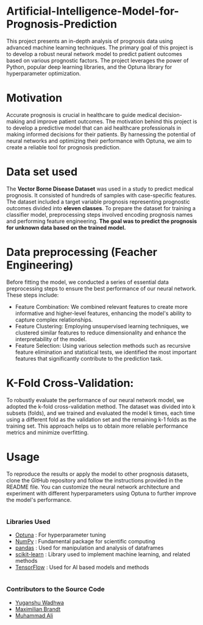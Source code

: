 # Artificial-Intelligence-Model-for-Prognosis-Prediction
This project presents an in-depth analysis of prognosis data using advanced machine learning techniques. The primary goal of this project is to develop a robust neural network model to predict patient outcomes based on various prognostic factors. The project leverages the power of Python, popular deep learning libraries, and the Optuna library for hyperparameter optimization.

# Motivation
Accurate prognosis is crucial in healthcare to guide medical decision-making and improve patient outcomes. The motivation behind this project is to develop a predictive model that can aid healthcare professionals in making informed decisions for their patients. By harnessing the potential of neural networks and optimizing their performance with Optuna, we aim to create a reliable tool for prognosis prediction.

# Data set used 
The **Vector Borne Disease Dataset** was used in a study to predict medical prognosis. It consisted of hundreds of samples with case-specific features. The dataset included a target variable prognosis representing prognostic outcomes divided into **eleven classes**. To prepare the dataset for training a classifier model, preprocessing steps involved encoding prognosis names and performing feature engineering. **The goal was to predict the prognosis for unknown data based on the trained model.** 
# Data preprocessing (Feacher Engineering)
Before fitting the model, we conducted a series of essential data preprocessing steps to ensure the best performance of our neural network. These steps include:
* Feature Combination: We combined relevant features to create more informative and higher-level features, enhancing the model's ability to capture complex relationships.
* Feature Clustering: Employing unsupervised learning techniques, we clustered similar features to reduce dimensionality and enhance the interpretability of the model.
* Feature Selection: Using various selection methods such as recursive feature elimination and statistical tests, we identified the most important features that significantly contribute to the prediction task.

# K-Fold Cross-Validation:
To robustly evaluate the performance of our neural network model, we adopted the k-fold cross-validation method. The dataset was divided into k subsets (folds), and we trained and evaluated the model k times, each time using a different fold as the validation set and the remaining k-1 folds as the training set. This approach helps us to obtain more reliable performance metrics and minimize overfitting.

# Usage
To reproduce the results or apply the model to other prognosis datasets, clone the GitHub repository and follow the instructions provided in the README file. You can customize the neural network architecture and experiment with different hyperparameters using Optuna to further improve the model's performance.

#
### Libraries Used
* [Optuna](https://optuna.org/) : For hyperparameter tuning
* [NumPy](https://numpy.org/) : Fundamental package for scientific computing
* [pandas](https://pandas.pydata.org/) : Used for manipulation and analysis of dataframes
* [scikit-learn](https://scikit-learn.org/stable/) : Library used to implement machine learning, and related methods
* [TensorFlow](https://www.tensorflow.org/) : Used for AI based models and methods

# 
### Contributors to the Source Code
* [Yuganshu Wadhwa](https://github.com/YuganshuWadhwa) 
* [Maximilian Brandt](https://github.com/brandeyy) 
* [Muhammad Ali](https://github.com/MuhammadAliacc) 
